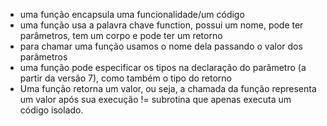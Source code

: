 - uma função encapsula uma funcionalidade/um código
- uma função usa a palavra chave function, possui um nome, pode ter parâmetros, tem um corpo e pode ter um retorno
- para chamar uma função usamos o nome dela passando o valor dos parâmetros
- uma função pode especificar os tipos na declaração do parâmetro (a partir da versão 7), como também o tipo do retorno
- Uma função retorna um valor, ou seja, a chamada da função representa um valor após sua execução != subrotina que apenas executa um código isolado.